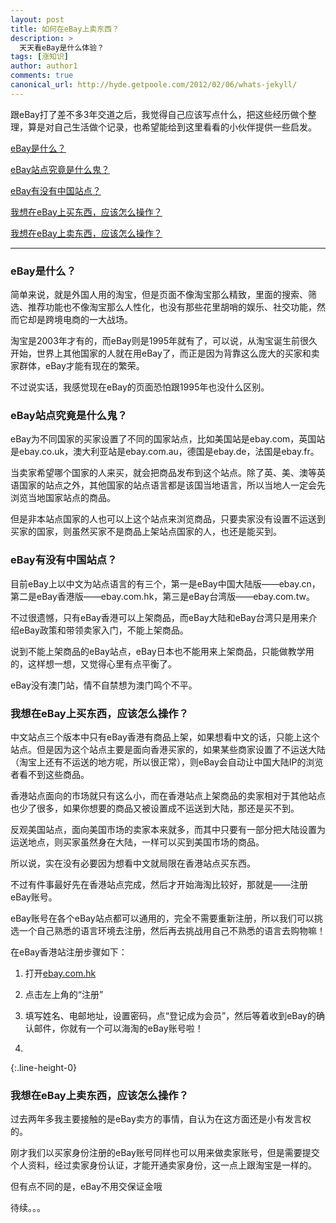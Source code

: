 ```yaml
---
layout: post
title: 如何在eBay上卖东西？
description: >
  天天看eBay是什么体验？
tags: [涨知识]
author: author1
comments: true
canonical_url: http://hyde.getpoole.com/2012/02/06/whats-jekyll/
---
```


跟eBay打了差不多3年交道之后，我觉得自己应该写点什么，把这些经历做个整理，算是对自己生活做个记录，也希望能给到这里看看的小伙伴提供一些启发。

[eBay是什么？](#sell-on-ebay-01-01)

[eBay站点究竟是什么鬼？](#sell-on-ebay-01-02)

[eBay有没有中国站点？](#sell-on-ebay-01-03)

[我想在eBay上买东西，应该怎么操作？](#sell-on-ebay-01-04)

[我想在eBay上卖东西，应该怎么操作？](#sell-on-ebay-01-05)

***

<h3 id="sell-on-ebay-01-01">eBay是什么？</h3>

简单来说，就是外国人用的淘宝，但是页面不像淘宝那么精致，里面的搜索、筛选、推荐功能也不像淘宝那么人性化，也没有那些花里胡哨的娱乐、社交功能，然而它却是跨境电商的一大战场。

淘宝是2003年才有的，而eBay则是1995年就有了，可以说，从淘宝诞生前很久开始，世界上其他国家的人就在用eBay了，而正是因为背靠这么庞大的买家和卖家群体，eBay才能有现在的繁荣。

不过说实话，我感觉现在eBay的页面恐怕跟1995年也没什么区别。

<h3 id="sell-on-ebay-01-02">eBay站点究竟是什么鬼？</h3>

eBay为不同国家的买家设置了不同的国家站点，比如美国站是ebay.com，英国站是ebay.co.uk，澳大利亚站是ebay.com.au，德国是ebay.de，法国是ebay.fr。

当卖家希望哪个国家的人来买，就会把商品发布到这个站点。除了英、美、澳等英语国家的站点之外，其他国家的站点语言都是该国当地语言，所以当地人一定会先浏览当地国家站点的商品。

但是非本站点国家的人也可以上这个站点来浏览商品，只要卖家没有设置不运送到买家的国家，则虽然买家不是商品上架站点国家的人，也还是能买到。

<h3 id="sell-on-ebay-01-03">eBay有没有中国站点？</h3>

目前eBay上以中文为站点语言的有三个，第一是eBay中国大陆版——ebay.cn，第二是eBay香港版——ebay.com.hk，第三是eBay台湾版——ebay.com.tw。

不过很遗憾，只有eBay香港可以上架商品，而eBay大陆和eBay台湾只是用来介绍eBay政策和带领卖家入门，不能上架商品。

说到不能上架商品的eBay站点，eBay日本也不能用来上架商品，只能做教学用的，这样想一想，又觉得心里有点平衡了。

eBay没有澳门站，情不自禁想为澳门鸣个不平。

<h3 id="sell-on-ebay-01-04">我想在eBay上买东西，应该怎么操作？</h3>

中文站点三个版本中只有eBay香港有商品上架，如果想看中文的话，只能上这个站点。但是因为这个站点主要是面向香港买家的，如果某些商家设置了不运送大陆（淘宝上还有不运送的地方呢，所以很正常），则eBay会自动让中国大陆IP的浏览者看不到这些商品。

香港站点面向的市场就只有这么小，而在香港站点上架商品的卖家相对于其他站点也少了很多，如果你想要的商品又被设置成不运送到大陆，那还是买不到。

反观美国站点，面向美国市场的卖家本来就多，而其中只要有一部分把大陆设置为运送地点，则买家虽然身在大陆，一样可以买到美国市场的商品。

所以说，实在没有必要因为想看中文就局限在香港站点买东西。

不过有件事最好先在香港站点完成，然后才开始海淘比较好，那就是——注册eBay账号。

eBay账号在各个eBay站点都可以通用的，完全不需要重新注册，所以我们可以挑选一个自己熟悉的语言环境去注册，然后再去挑战用自己不熟悉的语言去购物嘛！

在eBay香港站注册步骤如下：

1. 打开[ebay.com.hk](https://www.ebay.com.hk)

2. 点击左上角的“注册”

3. 填写姓名、电邮地址，设置密码，点“登记成为会员”，然后等着收到eBay的确认邮件，你就有一个可以海淘的eBay账号啦！

4. 
{:.line-height-0}

<h3 id="sell-on-ebay-01-05">我想在eBay上卖东西，应该怎么操作？</h3>

过去两年多我主要接触的是eBay卖方的事情，自认为在这方面还是小有发言权的。

刚才我们以买家身份注册的eBay账号同样也可以用来做卖家账号，但是需要提交个人资料，经过卖家身份认证，才能开通卖家身份，这一点上跟淘宝是一样的。

但有点不同的是，eBay不用交保证金哦

待续。。。

